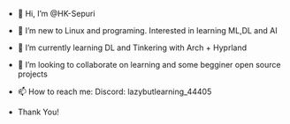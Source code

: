 - 👋 Hi, I’m @HK-Sepuri
- 👀 I’m new to Linux and programing. Interested in learning ML,DL and AI
- 🌱 I’m currently learning DL and Tinkering with Arch + Hyprland
- 💞️ I’m looking to collaborate on learning and some begginer open source projects 
- 📫 How to reach me: Discord: lazybutlearning_44405

- Thank You!

<!---
HK-Sepuri/HK-Sepuri is a ✨ special ✨ repository because its `README.md` (this file) appears on your GitHub profile.
You can click the Preview link to take a look at your changes.
--->
